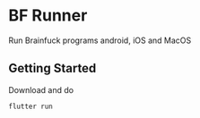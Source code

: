 # BF Runner

Run Brainfuck programs android, iOS and MacOS

## Getting Started


Download and do 

`flutter run`
